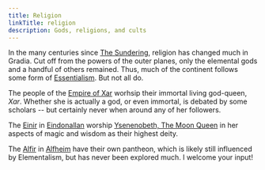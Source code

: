 ```yaml
---
title: Religion
linkTitle: religion
description: Gods, religions, and cults
---
```


In the many centuries since [The Sundering](/pages/Sundering), religion has changed much in Gradia. Cut off from the powers of the outer planes, only the elemental gods and a handful of others remained. Thus, much of the continent follows some form of [Essentialism](/pages/Essentialism). But not all do.

The people of the [Empire of Xar](/pages/Xar) worhsip their immortal living god-queen, _Xar_. Whether she is actually a god, or even immortal, is debated by some scholars -- but certainly never when around any of her followers.

The [Einir](/pages/Einir) in [Eindonallan](/pages/Eindonallan) worship [Ysenenobeth, The Moon Queen](/pages/Essentialism#the-lady-of-the-moon) in her aspects of magic and wisdom as their highest deity.

The [Alfir](/pages/Alfir) in [Alfheim](/pages/Alfheim) have their own pantheon, which is likely still influenced by Elementalism, but has never been explored much. I welcome your input!

